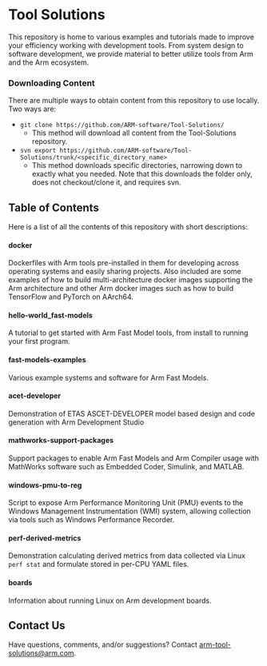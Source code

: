 # Tool Solutions
This repository is home to various examples and tutorials made to improve your efficiency working with development tools. From system design to software development, we provide material to better utilize tools from Arm and the Arm ecosystem. 


### Downloading Content
There are multiple ways to obtain content from this repository to use locally. Two ways are:
- ```git clone https://github.com/ARM-software/Tool-Solutions/```
    - This method will download all content from the Tool-Solutions repository. 
- ```svn export https://github.com/ARM-software/Tool-Solutions/trunk/<specific_directory_name>```
    - This method downloads specific directories, narrowing down to exactly what you needed. Note that this downloads the folder only, does not checkout/clone it, and requires svn.

## Table of Contents 
Here is a list of all the contents of this repository with short descriptions:


#### docker 
Dockerfiles with Arm tools pre-installed in them for developing across operating systems and easily sharing projects. Also included are some examples of how to build multi-architecture docker images supporting the Arm architecture and other Arm docker images such as how to build TensorFlow and PyTorch on AArch64.

#### hello-world_fast-models
A tutorial to get started with Arm Fast Model tools, from install to running your first program.

#### fast-models-examples
Various example systems and software for Arm Fast Models.

#### acet-developer
Demonstration of ETAS ASCET-DEVELOPER model based design and code generation with Arm Development Studio 

#### mathworks-support-packages
Support packages to enable Arm Fast Models and Arm Compiler usage with MathWorks software such as Embedded Coder, Simulink, and MATLAB.

#### windows-pmu-to-reg
Script to expose Arm Performance Monitoring Unit (PMU) events to the Windows Management Instrumentation (WMI) system, allowing collection via tools such as Windows Performance Recorder.

#### perf-derived-metrics
Demonstration calculating derived metrics from data collected via Linux `perf stat` and formulate stored in per-CPU YAML files.

#### boards
Information about running Linux on Arm development boards.

## Contact Us
Have questions, comments, and/or suggestions? Contact [arm-tool-solutions@arm.com](mailto:arm-tool-solutions@arm.com).
